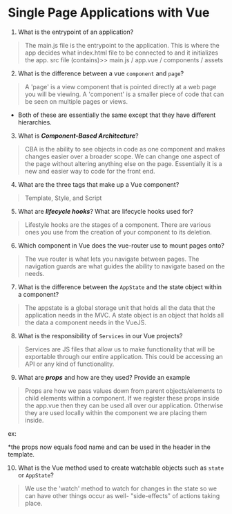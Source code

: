 # Single Page Applications with Vue
01. What is the entrypoint of an application?

  > The main.js file is the entrypoint to the application. This is where the app decides what index.html file to be connected to and it initializes the app. 
  >src file (contains)>> main.js / app.vue / components / assets 

02. What is the difference between a vue `component` and `page`?

  > A 'page' is a view component that is pointed directly at a web page you will be viewing. 
  > A 'component' is a smaller piece of code that can be seen on multiple pages or views.
  * Both of these are essentially the same except that they have different hierarchies. 

03. What is ***Component-Based Architecture***?

  > CBA is the ability to see objects in code as one component and makes changes easier over a broader scope. We can change one aspect of the page without altering anything else on the page. Essentially it is a new and easier way to code for the front end. 

04. What are the three tags that make up a Vue component?

  > Template, Style, and Script

05. What are ***lifecycle hooks***? What are lifecycle hooks used for?

  > Lifestyle hooks are the stages of a component. There are various ones you use from the creation of your component to its deletion. 

06. Which component in Vue does the vue-router use to mount pages onto?

  > The vue router is what lets you navigate between pages. The navigation guards are what guides the ability to navigate based on the needs. 

07. What is the difference between the `AppState` and the state object within a component?

  > The appstate is a global storage unit that holds all the data that the application needs in the MVC. 
  > A state object is an object that holds all the data a component needs in the VueJS.

08. What is the responsibility of `Services` in our Vue projects?

  > Services are JS files that allow us to make functionality that will be exportable through our entire application. This could be accessing an API or any kind of functionality. 

09. What are ***props*** and how are they used? Provide an example

  > Props are how we pass values down from parent objects/elements to child elements within a component. If we register these props inside the app.vue then they can be used all over our application. Otherwise they are used locally within the component we are placing them inside. 

  ex: 
  <template>
  <div>
    <h2>{{ foodName }}</h2>
  </div>
</template>

<script>
  export default {
    props: [
      'foodName'
    ]
  }
</script>
*the props now equals food name and can be used in the header in the template. 


10. What is the Vue method used to create watchable objects such as `state` or `AppState`?

  > We use the 'watch' method to watch for changes in the state so we can have other things occur as well- "side-effects" of actions taking place. 
